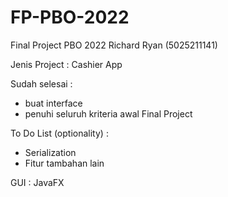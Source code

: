# FP-PBO-2022
Final Project PBO 2022
Richard Ryan (5025211141)


Jenis Project : Cashier App

Sudah selesai : 
- buat interface
- penuhi seluruh kriteria awal Final Project

To Do List (optionality) : 
- Serialization
- Fitur tambahan lain

GUI : JavaFX

